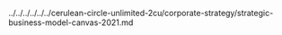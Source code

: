 ../../../../../../cerulean-circle-unlimited-2cu/corporate-strategy/strategic-business-model-canvas-2021.md